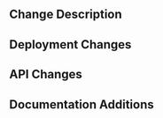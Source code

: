 <!-- PLEASE FILL OUT THE FOLLOWING MARKDOWN TEMPLATE -->
<!-- PR title alone should be sufficient to understand changes. -->

## Change Description
<!-- Describe your changes, their justification, AND their impact. Reference issues or pull requests where possible (use '#XX' or 'GH-XX' where XX is the issue or pull request number). -->


## Deployment Changes
<!-- If this PR introduces a change to the contracts that causes deploy,emt to change, please describe the impact. -->


## API Changes
<!-- If this PR introduces API changes, please describe the changes here. What will developers need to know before upgrading to this version? -->


## Documentation Additions
<!-- Describe what must be added to the documentation after merge. -->
